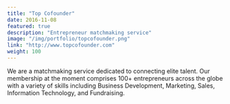 ```yaml
---
title: "Top Cofounder"
date: 2016-11-08
featured: true
description: "Entrepreneur matchmaking service"
image: "/img/portfolio/topcofounder.png"
link: "http://www.topcofounder.com"
weight: 100
---
```


We are a matchmaking service dedicated to connecting elite talent. Our membership at the moment comprises 100+ entrepreneurs across the globe with a variety of skills including Business Development, Marketing, Sales, Information Technology, and Fundraising.

